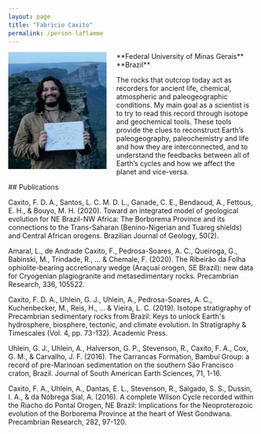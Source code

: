 ```yaml
---
layout: page
title: "Fabricio Caxito"
permalink: /person-laflamme
---
```


<img src="/images/person-caxito.png" style="width:200px; float:left; margin-right:20px;"/>
**Federal University of Minas Gerais**  
**Brazil**  
<facaxito@yahoo.com.br>

The rocks that outcrop today act as recorders for ancient life, chemical, atmospheric and paleogeographic conditions. My main goal as a scientist is to try to read this record through isotope and geochemical tools. These tools provide the clues to reconstruct Earth’s paleogeography, paleochemistry and life and how they are interconnected, and to understand the feedbacks between all of Earth’s cycles and how we affect the planet and vice-versa.

<div style="clear:both"></div>
## Publications

Caxito, F. D. A., Santos, L. C. M. D. L., Ganade, C. E., Bendaoud, A., Fettous, E. H., & Bouyo, M. H. (2020). Toward an integrated model of geological evolution for NE Brazil-NW Africa: The Borborema Province and its connections to the Trans-Saharan (Benino-Nigerian and Tuareg shields) and Central African orogens. Brazilian Journal of Geology, 50(2).
 
Amaral, L., de Andrade Caxito, F., Pedrosa-Soares, A. C., Queiroga, G., Babinski, M., Trindade, R., ... & Chemale, F. (2020). The Ribeirão da Folha ophiolite-bearing accretionary wedge (Araçuaí orogen, SE Brazil): new data for Cryogenian plagiogranite and metasedimentary rocks. Precambrian Research, 336, 105522.
 
Caxito, F. D. A., Uhlein, G. J., Uhlein, A., Pedrosa-Soares, A. C., Kuchenbecker, M., Reis, H., ... & Vieira, L. C. (2019). Isotope stratigraphy of Precambrian sedimentary rocks from Brazil: Keys to unlock Earth's hydrosphere, biosphere, tectonic, and climate evolution. In Stratigraphy & Timescales (Vol. 4, pp. 73-132). Academic Press.
 
Uhlein, G. J., Uhlein, A., Halverson, G. P., Stevenson, R., Caxito, F. A., Cox, G. M., & Carvalho, J. F. (2016). The Carrancas Formation, Bambuí Group: a record of pre-Marinoan sedimentation on the southern São Francisco craton, Brazil. Journal of South American Earth Sciences, 71, 1-16.
 
Caxito, F. A., Uhlein, A., Dantas, E. L., Stevenson, R., Salgado, S. S., Dussin, I. A., & da Nóbrega Sial, A. (2016). A complete Wilson Cycle recorded within the Riacho do Pontal Orogen, NE Brazil: Implications for the Neoproterozoic evolution of the Borborema Province at the heart of West Gondwana. Precambrian Research, 282, 97-120.
